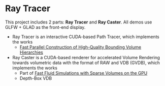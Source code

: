 # Ray Tracer

This project includes 2 parts: **Ray Tracer** and **Ray Caster**. All demos use GLFW + GLAD as the front-end display.

- Ray Tracer is an interactive CUDA-based Path Tracer, which implements the works
  - [Fast Parallel Construction of High-Quality Bounding Volume Hierarchies](https://research.nvidia.com/sites/default/files/pubs/2013-07_Fast-Parallel-Construction/karras2013hpg_paper.pdf)
- Ray Caster is a CUDA-based renderer for accelerated Volume Rendering towards volumetric data with the format of RAW and VDB (GVDB), which implements the works
  - Part of [Fast Fluid Simulations with Sparse Volumes on the GPU](https://people.csail.mit.edu/kuiwu/gvdb_sim.html)
  - Depth-Box VDB

